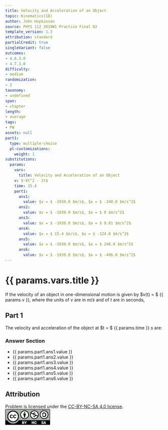 ```yaml
---
title: Velocity and Acceleration of an Object
topic: Kinematics(1D)
author: John Hopkinson
source: PHYS 112 2019W1 Practice Final Q2
template_version: 1.3
attribution: standard
partialCredit: true
singleVariant: false
outcomes:
- 4.6.3.0
- 4.7.3.0
difficulty:
- medium
randomization:
- 2
taxonomy:
- undefined
span:
- chapter
length:
- average
tags:
- PW
assets: null
part1:
  type: multiple-choice
  pl-customizations:
    weight: 1
substitutions:
  params:
    vars:
      title: Velocity and Acceleration of an Object
    v: $-8t^2 - 2t$
    time: 15.4
    part1:
      ans1:
        value: $v = $ -1930.0 $m/s$, $a = $ -248.0 $m/s^2$
      ans2:
        value: $v = $ -1930.0 $m/s$, $a = $ 0 $m/s^2$
      ans3:
        value: $v = $ -1930.0 $m/s$, $a = $ 9.81 $m/s^2$
      ans4:
        value: $v = $ 15.4 $m/s$, $a = $ -124.0 $m/s^2$
      ans5:
        value: $v = $ -1930.0 $m/s$, $a = $ 248.0 $m/s^2$
      ans6:
        value: $v = $ -1930.0 $m/s$, $a = $ -496.0 $m/s^2$
---
```

# {{ params.vars.title }}
If the velocity of an object in one-dimensional motion is given by $v(t) = $ {{ params.v }}, where the units of $v$ are in $m/s$ and of $t$ are in seconds,

## Part 1

The velocity and acceleration of the object at $t = $ {{ params.time }} $s$ are:

### Answer Section

- {{ params.part1.ans1.value }}
- {{ params.part1.ans2.value }}
- {{ params.part1.ans3.value }}
- {{ params.part1.ans4.value }}
- {{ params.part1.ans5.value }}
- {{ params.part1.ans6.value }}

## Attribution

Problem is licensed under the [CC-BY-NC-SA 4.0 license](https://creativecommons.org/licenses/by-nc-sa/4.0/).<br> ![The Creative Commons 4.0 license requiring attribution-BY, non-commercial-NC, and share-alike-SA license.](https://raw.githubusercontent.com/firasm/bits/master/by-nc-sa.png)